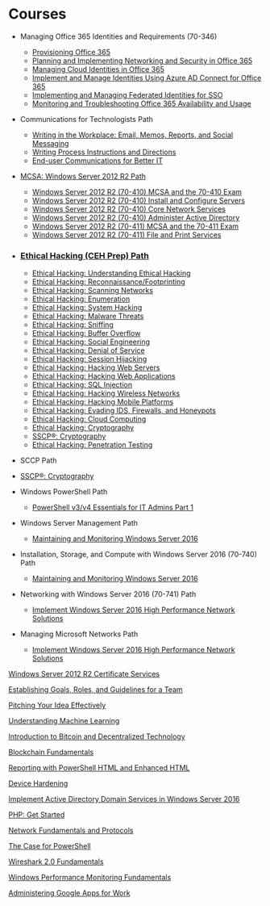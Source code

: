 # Courses

* Managing Office 365 Identities and Requirements (70-346)
    - [Provisioning Office 365](https://app.pluralsight.com/library/courses/office-365-provisioning)
    - [Planning and Implementing Networking and Security in Office 365](https://app.pluralsight.com/library/courses/planning-implementing-networking-security-o365)
    - [Managing Cloud Identities in Office 365](https://app.pluralsight.com/library/courses/managing-cloud-identities-o365)
    - [Implement and Manage Identities Using Azure AD Connect for Office 365](https://app.pluralsight.com/library/courses/implement-manage-identities-azure-ad-o365)
    - [Implementing and Managing Federated Identities for SSO](https://app.pluralsight.com/library/courses/sso-federated-identities-managing-implementing)
    - [Monitoring and Troubleshooting Office 365 Availability and Usage](https://app.pluralsight.com/library/courses/o365-monitor-troubleshoot-availability-usage)


* Communications for Technologists Path
    - [Writing in the Workplace: Email, Memos, Reports, and Social Messaging](https://pluralsight.com/library/courses/writing-workplace-email-memos-reports-social)
    - [Writing Process Instructions and Directions](https://pluralsight.com/library/courses/process-instructions)
    - [End-user Communications for Better IT](https://pluralsight.com/library/courses/end-user-communications-better-it)
    
* [MCSA: Windows Server 2012 R2 Path](https://pluralsight.com/paths/certificate/mcsa)
    - [Windows Server 2012 R2 (70-410) MCSA and the 70-410 Exam](https://pluralsight.com/library/courses/windows-server-2012-mcsa-70-410)
    - [Windows Server 2012 R2 (70-410) Install and Configure Servers](https://pluralsight.com/library/courses/windows-server-2012-70-410-install-configure-servers)
    - [Windows Server 2012 R2 (70-410) Core Network Services](https://pluralsight.com/library/courses/windows-server-2012-70-410-core-network-services)    
    - [Windows Server 2012 R2 (70-410) Administer Active Directory](https://pluralsight.com/library/courses/windows-server-2012-70-410-active-directory)    
    - [Windows Server 2012 R2 (70-411) MCSA and the 70-411 Exam](https://pluralsight.com/library/courses/windows-server-2012-mcsa-70-411/table-of-contents)
    - [Windows Server 2012 R2 (70-411) File and Print Services](https://pluralsight.com/library/courses/windows-server-2012-70-411-file-print-services)

* ### [Ethical Hacking (CEH Prep) Path](https://app.pluralsight.com/paths/certificate/ethical-hacking)
    - [Ethical Hacking: Understanding Ethical Hacking](https://pluralsight.com/library/courses/ethical-hacking-understanding)
    - [Ethical Hacking: Reconnaissance/Footprinting](https://pluralsight.com/library/courses/ethical-hacking-reconnaissance-footprinting)
    - [Ethical Hacking: Scanning Networks](https://pluralsight.com/library/courses/ethical-hacking-scanning-networks)
    - [Ethical Hacking: Enumeration](https://pluralsight.com/library/courses/ethical-hacking-enumeration)
    - [Ethical Hacking: System Hacking](https://pluralsight.com/library/courses/ethical-hacking-system-hacking)
    - [Ethical Hacking: Malware Threats](https://pluralsight.com/library/courses/ethical-hacking-malware-threats)
    - [Ethical Hacking: Sniffing](https://pluralsight.com/library/courses/ethical-hacking-sniffing)
    - [Ethical Hacking: Buffer Overflow](https://pluralsight.com/library/courses/ethical-hacking-buffer-overflow)
    - [Ethical Hacking: Social Engineering](https://pluralsight.com/library/courses/ethical-hacking-social-engineering)
    - [Ethical Hacking: Denial of Service](https://pluralsight.com/library/courses/ethical-hacking-denial-service)
    - [Ethical Hacking: Session Hijacking](https://pluralsight.com/library/courses/ethical-hacking-session-hijacking)
    - [Ethical Hacking: Hacking Web Servers](https://pluralsight.com/library/courses/ethical-hacking-web-servers)
    - [Ethical Hacking: Hacking Web Applications](https://pluralsight.com/library/courses/ethical-hacking-web-applications)
    - [Ethical Hacking: SQL Injection](https://pluralsight.com/library/courses/ethical-hacking-sql-injection)
    - [Ethical Hacking: Hacking Wireless Networks](https://pluralsight.com/library/courses/ethical-hacking-wireless-networks)
    - [Ethical Hacking: Hacking Mobile Platforms](https://pluralsight.com/library/courses/ethical-hacking-mobile-platforms)
    - [Ethical Hacking: Evading IDS, Firewalls, and Honeypots](https://pluralsight.com/library/courses/ethical-hacking-evading-ids-firewalls-honeypots)
    - [Ethical Hacking: Cloud Computing](https://pluralsight.com/library/courses/ethical-hacking-cloud-computing)
    - [Ethical Hacking: Cryptography](https://pluralsight.com/library/courses/ethical-hacking-cryptography)
    - [SSCP®: Cryptography](https://pluralsight.com/library/courses/sscp2015-cryptography)
    - [Ethical Hacking: Penetration Testing](https://pluralsight.com/library/courses/ethical-hacking-penetration-testing)













* SCCP Path
 - [SSCP®: Cryptography](https://app.pluralsight.com/library/courses/sscp2015-cryptography/table-of-contents)
    
* Windows PowerShell Path
    - [PowerShell v3/v4 Essentials for IT Admins Part 1](https://app.pluralsight.com/library/courses/powershell-v3-essentials-it-pt1/table-of-contents)
    
 * Windows Server Management Path
    - [Maintaining and Monitoring Windows Server 2016](https://app.pluralsight.com/library/courses/windows-server-2016-maintaining-monitoring/table-of-contents)
 
 * Installation, Storage, and Compute with Windows Server 2016 (70-740) Path
     - [Maintaining and Monitoring Windows Server 2016](https://app.pluralsight.com/library/courses/windows-server-2016-maintaining-monitoring/table-of-contents)
  
 * Networking with Windows Server 2016 (70-741) Path
    - [Implement Windows Server 2016 High Performance Network Solutions](https://app.pluralsight.com/library/courses/windows-server-2016-network-solutions/table-of-contents)
 
 * Managing Microsoft Networks Path
    - [Implement Windows Server 2016 High Performance Network Solutions](https://app.pluralsight.com/library/courses/windows-server-2016-network-solutions/table-of-contents)
    
    
    
    
[Windows Server 2012 R2 Certificate Services](https://app.pluralsight.com/library/courses/windows-server-2012-r2-certificate-services/table-of-contents)

[Establishing Goals, Roles, and Guidelines for a Team](https://app.pluralsight.com/library/courses/establish-team-goals-roles-guidelines/table-of-contents)

[Pitching Your Idea Effectively](https://app.pluralsight.com/library/courses/pitching-idea-effectively/table-of-contents)

[Understanding Machine Learning](https://app.pluralsight.com/library/courses/understanding-machine-learning/table-of-contents)

[Introduction to Bitcoin and Decentralized Technology](https://app.pluralsight.com/library/courses/bitcoin-decentralized-technology/table-of-contents)

[Blockchain Fundamentals](https://app.pluralsight.com/library/courses/blockchain-fundamentals/table-of-contents)

[Reporting with PowerShell HTML and Enhanced HTML](https://app.pluralsight.com/library/courses/reporting-powershell-enhanced-html/table-of-contents)

[Device Hardening](https://app.pluralsight.com/library/courses/device-hardening-cnd/table-of-contents)

[Implement Active Directory Domain Services in Windows Server 2016](https://app.pluralsight.com/library/courses/windows-server-2016-active-directory-domain-services-implement/table-of-contents)

[PHP: Get Started](https://app.pluralsight.com/library/courses/php-get-started/table-of-contents)

[Network Fundamentals and Protocols](https://app.pluralsight.com/library/courses/network-fundamentals-protocols/table-of-contents)

[The Case for PowerShell](https://app.pluralsight.com/library/courses/case-for-powershell/table-of-contents)

[Wireshark 2.0 Fundamentals](https://app.pluralsight.com/library/courses/wireshark-2-0-fundamentals/table-of-contents)






[Windows Performance Monitoring Fundamentals](https://app.pluralsight.com/library/courses/windows-performance-monitoring-fundamentals/table-of-contents)

[Administering Google Apps for Work](https://app.pluralsight.com/library/courses/google-apps-work-administering/table-of-contents)





    
    
    


 
